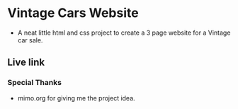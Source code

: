 # Vintage Cars Website

* A neat little html and css project to create a 3 page website for a Vintage car sale.

## Live link



### Special Thanks

* mimo.org for giving me the project idea.